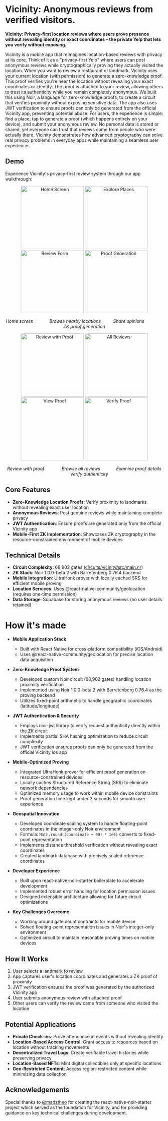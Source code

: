 # Vicinity: Anonymous reviews from verified visitors.

**Vicinity: Privacy-first location reviews where users prove presence without revealing identity or exact coordinates – the private Yelp that lets you verify without exposing.**

Vicinity is a mobile app that reimagines location-based reviews with privacy at its core. Think of it as a "privacy-first Yelp" where users can post anonymous reviews while cryptographically proving they actually visited the location.
When you want to review a restaurant or landmark, Vicinity uses your current location (with permission) to generate a zero-knowledge proof. This proof verifies you're near the location without revealing your exact coordinates or identity. The proof is attached to your review, allowing others to trust its authenticity while you remain completely anonymous.
We built this using Noir, a language for zero-knowledge proofs, to create a circuit that verifies proximity without exposing sensitive data. The app also uses JWT verification to ensure proofs can only be generated from the official Vicinity app, preventing potential abuse.
For users, the experience is simple: find a place, tap to generate a proof (which happens entirely on your device), and submit your anonymous review. No personal data is stored or shared, yet everyone can trust that reviews come from people who were actually there.
Vicinity demonstrates how advanced cryptography can solve real privacy problems in everyday apps while maintaining a seamless user experience.

## Demo

Experience Vicinity's privacy-first review system through our app walkthrough:

<p align="center">
  <img src="assets/images/1_home.png" width="200" alt="Home Screen">
  <img src="assets/images/2_expore_places.png" width="200" alt="Explore Places">
  <img src="assets/images/3_review_form.png" width="200" alt="Review Form">
  <img src="assets/images/4_review_proof_generated.png" width="200" alt="Proof Generation">
</p>
<p align="center">
  <em>Home screen</em> &nbsp;&nbsp;&nbsp;&nbsp;&nbsp;&nbsp;&nbsp;&nbsp;&nbsp;&nbsp;&nbsp;
  <em>Browse nearby locations</em> &nbsp;&nbsp;&nbsp;&nbsp;&nbsp;&nbsp;&nbsp;&nbsp;
  <em>Share opinions</em> &nbsp;&nbsp;&nbsp;&nbsp;&nbsp;&nbsp;&nbsp;&nbsp;&nbsp;&nbsp;&nbsp;&nbsp;&nbsp;&nbsp;
  <em>ZK proof generation</em>
</p>

<p align="center">
  <img src="assets/images/5_review_proof.png" width="200" alt="Review with Proof">
  <img src="assets/images/6_all_reviews.png" width="200" alt="All Reviews">
  <img src="assets/images/7_view_proof.png" width="200" alt="View Proof">
  <img src="assets/images/8_verify_proof.png" width="200" alt="Verify Proof">
</p>
<p align="center">
  <em>Review with proof</em> &nbsp;&nbsp;&nbsp;&nbsp;&nbsp;&nbsp;&nbsp;&nbsp;&nbsp;&nbsp;&nbsp;&nbsp;
  <em>Browse all reviews</em> &nbsp;&nbsp;&nbsp;&nbsp;&nbsp;&nbsp;&nbsp;&nbsp;&nbsp;&nbsp;&nbsp;
  <em>Examine proof details</em> &nbsp;&nbsp;&nbsp;&nbsp;&nbsp;&nbsp;&nbsp;
  <em>Verify authenticity</em>
</p>

## Core Features

- **Zero-Knowledge Location Proofs**: Verify proximity to landmarks without revealing exact user location
- **Anonymous Reviews**: Post genuine reviews while maintaining complete privacy
- **JWT Authentication**: Ensure proofs are generated only from the official Vicinity app
- **Mobile-First ZK Implementation**: Showcases ZK cryptography in the resource-constrained environment of mobile devices

## Technical Details

- **Circuit Complexity**: 68,902 gates ([circuits/vicinity/src/main.nr](circuits/vicinity/src/main.nr))
- **ZK Stack**: Noir 1.0.0-beta.2 with Barretenberg 0.76.4 backend
- **Mobile Integration**: UltraHonk prover with locally cached SRS for efficient mobile proving
- **Location Services**: Uses @react-native-community/geolocation (requires one-time permission)
- **Data Storage**: Supabase for storing anonymous reviews (no user details retained)


# How it's made

* **Mobile Application Stack**
  * Built with React Native for cross-platform compatibility (iOS/Android)
  * Uses @react-native-community/geolocation for precise location data acquisition

* **Zero-Knowledge Proof System**
  * Developed custom Noir circuit (68,902 gates) handling location proximity verification
  * Implemented using Noir 1.0.0-beta.2 with Barretenberg 0.76.4 as the proving backend
  * Utilizes fixed-point arithmetic to handle geographic coordinates (latitude/longitude)

* **JWT Authentication & Security**
  * Employs noir-jwt library to verify request authenticity directly within the ZK circuit
  * Implements partial SHA hashing optimization to reduce circuit complexity
  * JWT verification ensures proofs can only be generated from the official Vicinity ios app

* **Mobile-Optimized Proving**
  * Integrated UltraHonk prover for efficient proof generation on resource-constrained devices
  * Locally caches Structured Reference String (SRS) to eliminate network dependencies
  * Optimized memory usage to work within mobile device constraints
  * Proof generation time kept under 3 seconds for smooth user experience

* **Geospatial Innovation**
  * Developed coordinate scaling system to handle floating-point coordinates in the integer-only Noir environment
  * Formula: `Math.round((coordinate + 90) * 1e6)` converts to fixed-point representation
  * Implements distance threshold verification without revealing exact coordinates
  * Created landmark database with precisely scaled reference coordinates

* **Developer Experience**
  * Built upon react-native-noir-starter boilerplate to accelerate development
  * Implemented robust error handling for location permission issues
  * Designed extensible architecture allowing for future circuit optimizations

* **Key Challenges Overcome**
  * Working around gate count contraints for mobile device 
  * Solved floating-point representation issues in Noir's integer-only environment
  * Optimized circuit to maintain reasonable proving times on mobile devices

## How It Works

1. User selects a landmark to review
2. App captures user's location coordinates and generates a ZK proof of proximity
3. JWT verification ensures the proof was generated by the authorized Vicinity app
4. User submits anonymous review with attached proof
5. Other users can verify the review came from someone who visited the location

## Potential Applications

- **Private Check-ins**: Prove attendance at events without revealing identity
- **Location-Based Access Control**: Grant access to resources based on location without tracking movements
- **Decentralized Travel Logs**: Create verifiable travel histories while preserving privacy
- **Location-Based NFTs**: Mint digital collectibles only at specific locations
- **Geo-Restricted Content**: Access region-restricted content while minimizing data collection

## Acknowledgements

Special thanks to [@madztheo](https://github.com/madztheo) for creating the react-native-noir-starter project which served as the foundation for Vicinity, and for providing guidance on key technical challenges during development.
